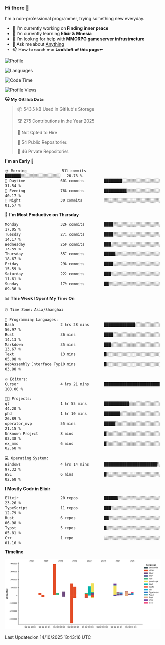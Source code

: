 ### Hi there 👋

I'm a non-professional programmer, trying something new everyday.

<!--
**dyzdyz010/dyzdyz010** is a ✨ _special_ ✨ repository because its `README.md` (this file) appears on your GitHub profile.
-->

- 🔭 I’m currently working on **Finding inner peace**
- 🌱 I’m currently learning **Elixir & Mnesia**
- 🤔 I’m looking for help with **MMORPG game server infrustructure**
- 💬 Ask me about [Anything](https://github.com/dyzdyz010/dyzdyz010/issues)
- 📫 How to reach me: **Look left of this page⬅️**

<!-- - 👯 I’m looking to collaborate on
- 😄 Pronouns: ...
- ⚡ Fun fact: ...
 -->
 
![Profile](https://github-readme-stats.vercel.app/api?username=dyzdyz010&count_private=true&show_icons=true&theme=dracula)

![Languages](https://github-readme-stats.vercel.app/api/top-langs/?username=dyzdyz010&layout=compact&theme=dracula)

<!--START_SECTION:waka-->
![Code Time](http://img.shields.io/badge/Code%20Time-2%2C130%20hrs%209%20mins-blue)

![Profile Views](http://img.shields.io/badge/Profile%20Views-3-blue)

**🐱 My GitHub Data** 

> 📦 543.6 kB Used in GitHub's Storage 
 > 
> 🏆 275 Contributions in the Year 2025
 > 
> 🚫 Not Opted to Hire
 > 
> 📜 54 Public Repositories 
 > 
> 🔑 46 Private Repositories 
 > 
**I'm an Early 🐤** 

```text
🌞 Morning                511 commits         ███████░░░░░░░░░░░░░░░░░░   26.73 % 
🌆 Daytime                603 commits         ████████░░░░░░░░░░░░░░░░░   31.54 % 
🌃 Evening                768 commits         ██████████░░░░░░░░░░░░░░░   40.17 % 
🌙 Night                  30 commits          ░░░░░░░░░░░░░░░░░░░░░░░░░   01.57 % 
```
📅 **I'm Most Productive on Thursday** 

```text
Monday                   326 commits         ████░░░░░░░░░░░░░░░░░░░░░   17.05 % 
Tuesday                  271 commits         ████░░░░░░░░░░░░░░░░░░░░░   14.17 % 
Wednesday                259 commits         ███░░░░░░░░░░░░░░░░░░░░░░   13.55 % 
Thursday                 357 commits         █████░░░░░░░░░░░░░░░░░░░░   18.67 % 
Friday                   298 commits         ████░░░░░░░░░░░░░░░░░░░░░   15.59 % 
Saturday                 222 commits         ███░░░░░░░░░░░░░░░░░░░░░░   11.61 % 
Sunday                   179 commits         ██░░░░░░░░░░░░░░░░░░░░░░░   09.36 % 
```


📊 **This Week I Spent My Time On** 

```text
🕑︎ Time Zone: Asia/Shanghai

💬 Programming Languages: 
Bash                     2 hrs 28 mins       ██████████████░░░░░░░░░░░   56.97 % 
Rust                     36 mins             ████░░░░░░░░░░░░░░░░░░░░░   14.13 % 
Markdown                 35 mins             ███░░░░░░░░░░░░░░░░░░░░░░   13.67 % 
Text                     13 mins             █░░░░░░░░░░░░░░░░░░░░░░░░   05.08 % 
WebAssembly Interface Typ10 mins             █░░░░░░░░░░░░░░░░░░░░░░░░   03.88 % 

🔥 Editors: 
Cursor                   4 hrs 21 mins       █████████████████████████   100.00 % 

🐱‍💻 Projects: 
qt                       1 hr 55 mins        ███████████░░░░░░░░░░░░░░   44.20 % 
phd                      1 hr 10 mins        ███████░░░░░░░░░░░░░░░░░░   26.89 % 
operator_mvp             55 mins             █████░░░░░░░░░░░░░░░░░░░░   21.15 % 
Unknown Project          8 mins              █░░░░░░░░░░░░░░░░░░░░░░░░   03.38 % 
ex_mmo                   6 mins              █░░░░░░░░░░░░░░░░░░░░░░░░   02.68 % 

💻 Operating System: 
Windows                  4 hrs 14 mins       ████████████████████████░   97.32 % 
WSL                      6 mins              █░░░░░░░░░░░░░░░░░░░░░░░░   02.68 % 
```

**I Mostly Code in Elixir** 

```text
Elixir                   20 repos            ██████░░░░░░░░░░░░░░░░░░░   23.26 % 
TypeScript               11 repos            ███░░░░░░░░░░░░░░░░░░░░░░   12.79 % 
Rust                     6 repos             ██░░░░░░░░░░░░░░░░░░░░░░░   06.98 % 
Typst                    5 repos             █░░░░░░░░░░░░░░░░░░░░░░░░   05.81 % 
C++                      1 repo              ░░░░░░░░░░░░░░░░░░░░░░░░░   01.16 % 
```



**Timeline**

![Lines of Code chart](https://raw.githubusercontent.com/dyzdyz010/dyzdyz010/master/assets/bar_graph.png)


 Last Updated on 14/10/2025 18:43:16 UTC
<!--END_SECTION:waka-->
